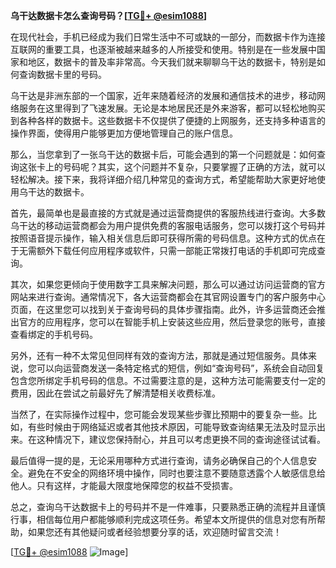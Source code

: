 **乌干达数据卡怎么查询号码？[[TG💪+ @esim1088](https://t.me/s/esim1088)]**

在现代社会，手机已经成为我们日常生活中不可或缺的一部分，而数据卡作为连接互联网的重要工具，也逐渐被越来越多的人所接受和使用。特别是在一些发展中国家和地区，数据卡的普及率非常高。今天我们就来聊聊乌干达的数据卡，特别是如何查询数据卡里的号码。

乌干达是非洲东部的一个国家，近年来随着经济的发展和通信技术的进步，移动网络服务在这里得到了飞速发展。无论是本地居民还是外来游客，都可以轻松地购买到各种各样的数据卡。这些数据卡不仅提供了便捷的上网服务，还支持多种语言的操作界面，使得用户能够更加方便地管理自己的账户信息。

那么，当您拿到了一张乌干达的数据卡后，可能会遇到的第一个问题就是：如何查询这张卡上的号码呢？其实，这个问题并不复杂，只要掌握了正确的方法，就可以轻松解决。接下来，我将详细介绍几种常见的查询方式，希望能帮助大家更好地使用乌干达的数据卡。

首先，最简单也是最直接的方式就是通过运营商提供的客服热线进行查询。大多数乌干达的移动运营商都会为用户提供免费的客服电话服务，您可以拨打这个号码并按照语音提示操作，输入相关信息后即可获得所需的号码信息。这种方式的优点在于无需额外下载任何应用程序或软件，只需一部能正常拨打电话的手机即可完成查询。

其次，如果您更倾向于使用数字工具来解决问题，那么可以通过访问运营商的官方网站来进行查询。通常情况下，各大运营商都会在其官网设置专门的客户服务中心页面，在这里您可以找到关于查询号码的具体步骤指南。此外，许多运营商还会推出官方的应用程序，您可以在智能手机上安装这些应用，然后登录您的账号，直接查看绑定的手机号码。

另外，还有一种不太常见但同样有效的查询方法，那就是通过短信服务。具体来说，您可以向运营商发送一条特定格式的短信，例如“查询号码”，系统会自动回复包含您所绑定手机号码的信息。不过需要注意的是，这种方法可能需要支付一定的费用，因此在尝试之前最好先了解清楚相关收费标准。

当然了，在实际操作过程中，您可能会发现某些步骤比预期中的要复杂一些。比如，有些时候由于网络延迟或者其他技术原因，可能导致查询结果无法及时显示出来。在这种情况下，建议您保持耐心，并且可以考虑更换不同的查询途径试试看。

最后值得一提的是，无论采用哪种方式进行查询，请务必确保自己的个人信息安全。避免在不安全的网络环境中操作，同时也要注意不要随意透露个人敏感信息给他人。只有这样，才能最大限度地保障您的权益不受损害。

总之，查询乌干达数据卡上的号码并不是一件难事，只要熟悉正确的流程并且谨慎行事，相信每位用户都能够顺利完成这项任务。希望本文所提供的信息对您有所帮助，如果您还有其他疑问或者经验想要分享的话，欢迎随时留言交流！

[[TG💪+ @esim1088](https://t.me/s/esim1088) ![Image](https://i.postimg.cc/4NQfJmqS/Snipaste-2025-05-13-00-14-12.png)]
